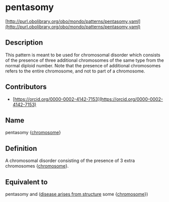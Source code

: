# pentasomy 

[http://purl.obolibrary.org/obo/mondo/patterns/pentasomy.yaml](http://purl.obolibrary.org/obo/mondo/patterns/pentasomy.yaml)
## Description 

This pattern is meant to be used for chromosomal disorder which consists of the presence of three additional chromosomes of the same type from the normal diploid number. Note that the presence of additional chromosomes refers to the entire chromosome, and not to part of a chromosome.
## Contributors 
* [https://orcid.org/0000-0002-4142-7153](https://orcid.org/0000-0002-4142-7153) 
## Name 

pentasomy {[chromosome](http://purl.obolibrary.org/obo/GO_0005694)}

## Definition 

A chromosomal disorder consisting of the presence of 3 extra chromosomes {[chromosome](http://purl.obolibrary.org/obo/GO_0005694)}.

## Equivalent to 

pentasomy and ([disease arises from structure](http://purl.obolibrary.org/obo/RO_0004030) some {[chromosome](http://purl.obolibrary.org/obo/GO_0005694)})

